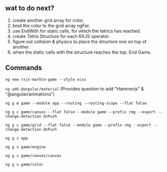 ## wat to do next?
1. create another grid array for color.
2. bind the color to the grid array ngFor.
3. use EndWith for static cells, for which the tetrics has reached.
4. create Tetris Structure for each RXJS operator.
5. figure out collision & physics to place the structure one on top of another.
6. when the static cells with the structure reaches the top. End Game.

## Commands
```ng new rxjs-marble-game --style scss```

```ng add @angular/material``` (Provides question to add "Hammerjs" & "@angular/animations")

```ng g m game --module app --routing --routing-scope --flat false```

```ng g c game/canvas --flat false --module game --prefix rmg --export --change-detection OnPush```

```ng g c game/grid --flat false --module game --prefix rmg --export --change-detection OnPush```

```ng g s app```

```ng g s game/engine```

```ng g s game/canvas/canvas```

```ng g s game/color```


